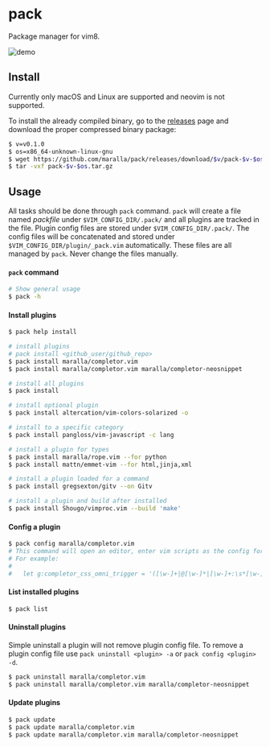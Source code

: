 pack
====

Package manager for vim8.

![demo](http://i.imgur.com/mhkRXPZ.gif)

Install
-------

Currently only macOS and Linux are supported and neovim is not supported.

To install the already compiled binary, go to the [releases](https://github.com/maralla/pack/releases)
page and download the proper compressed binary package:

```bash
$ v=v0.1.0
$ os=x86_64-unknown-linux-gnu
$ wget https://github.com/maralla/pack/releases/download/$v/pack-$v-$os.tar.gz
$ tar -vxf pack-$v-$os.tar.gz
```

Usage
-----

All tasks should be done through `pack` command. `pack` will create a file named
*packfile* under `$VIM_CONFIG_DIR/.pack/` and all plugins are tracked in the file.
Plugin config files are stored under `$VIM_CONFIG_DIR/.pack/`. The config files
will be concatenated and stored under `$VIM_CONFIG_DIR/plugin/_pack.vim` automatically.
These files are all managed by `pack`. Never change the files manually.

#### `pack` command

```bash
# Show general usage
$ pack -h
```

#### Install plugins

```bash
$ pack help install

# install plugins
# pack install <github_user/github_repo>
$ pack install maralla/completor.vim
$ pack install maralla/completor.vim maralla/completor-neosnippet

# install all plugins
$ pack install

# install optional plugin
$ pack install altercation/vim-colors-solarized -o

# install to a specific category
$ pack install pangloss/vim-javascript -c lang

# install a plugin for types
$ pack install maralla/rope.vim --for python
$ pack install mattn/emmet-vim --for html,jinja,xml

# install a plugin loaded for a command
$ pack install gregsexton/gitv --on Gitv

# install a plugin and build after installed
$ pack install Shougo/vimproc.vim --build 'make'
```

#### Config a plugin

```bash
$ pack config maralla/completor.vim
# This command will open an editor, enter vim scripts as the config for the plugin
# For example:
#
#   let g:completor_css_omni_trigger = '([\w-]+|@[\w-]*|[\w-]+:\s*[\w-]*)$'
```

#### List installed plugins

```bash
$ pack list
```

#### Uninstall plugins

Simple uninstall a plugin will not remove plugin config file. To remove a plugin
config file use `pack uninstall <plugin> -a` or `pack config <plugin> -d`.

```bash
$ pack uninstall maralla/completor.vim
$ pack uninstall maralla/completor.vim maralla/completor-neosnippet
```

#### Update plugins

```bash
$ pack update
$ pack update maralla/completor.vim
$ pack update maralla/completor.vim maralla/completor-neosnippet
```
